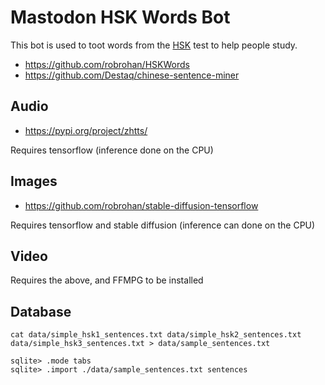 # Mastodon HSK Words Bot

This bot is used to toot words from the [HSK](https://en.wikipedia.org/wiki/Hanyu_Shuiping_Kaoshi) test to help people study.

- https://github.com/robrohan/HSKWords
- https://github.com/Destaq/chinese-sentence-miner


## Audio

- https://pypi.org/project/zhtts/

Requires tensorflow (inference done on the CPU)

## Images

- https://github.com/robrohan/stable-diffusion-tensorflow

Requires tensorflow and stable diffusion (inference can done on the CPU)

## Video

Requires the above, and FFMPG to be installed

## Database

```
cat data/simple_hsk1_sentences.txt data/simple_hsk2_sentences.txt data/simple_hsk3_sentences.txt > data/sample_sentences.txt
```

```
sqlite> .mode tabs
sqlite> .import ./data/sample_sentences.txt sentences
```